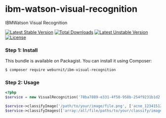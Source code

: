 # ibm-watson-visual-recognition
IBMWatson Visual Recognition

[![Latest Stable Version](https://poser.pugx.org/weburnit/ibm-visual-recognition/v/stable)](https://packagist.org/packages/weburnit/ibm-visual-recognition) 
[![Total Downloads](https://poser.pugx.org/weburnit/ibm-visual-recognition/downloads)](https://packagist.org/packages/weburnit/ibm-visual-recognition) 
[![Latest Unstable Version](https://poser.pugx.org/weburnit/ibm-visual-recognition/v/unstable)](https://packagist.org/packages/weburnit/ibm-visual-recognition) 
[![License](https://poser.pugx.org/weburnit/ibm-visual-recognition/license)](https://packagist.org/packages/weburnit/ibm-visual-recognition)

### Step 1: Install

This bundle is available on Packagist. You can install it using Composer:

```bash
$ composer require weburnit/ibm-visual-recognition
```

### Step 2: Usage



``` php
<?php
$service = new VisualRecognition('78ba7889-e331-4f58-958b-254f9231b1d2', 'MHsln6fPvCEp', '2015-12-02');

$service->classifyImage('/path/to/your/image/file.png', ['acne_1234151234']);
$service->classifyImages(['array:/all/file/paths/to/your/classify/images.png'], ['acne_1234151234'])
```